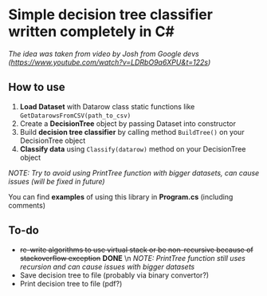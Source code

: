 # Simple decision tree classifier written completely in C#

*The idea was taken from video by Josh from Google devs (https://www.youtube.com/watch?v=LDRbO9a6XPU&t=122s)*

## How to use

1. **Load Dataset** with Datarow class static functions like `GetDatarowsFromCSV(path_to_csv)`
2. Create a **DecisionTree** object by passing Dataset into constructor
3. Build **decision tree classifier** by calling method `BuildTree()` on your DecisionTree object
4. **Classify data** using `Classify(datarow)` method on your DecisionTree object

*NOTE: Try to avoid using PrintTree function with bigger datasets, can cause issues (will be fixed in future)*

You can find **examples** of using this library in **Program.cs** (including comments)

## To-do
* ~~re-write algorithms to use virtual stack or be non-recursive because of stackoverflow exception~~ **DONE** \n *NOTE: PrintTree function still uses recursion and can cause issues with bigger datasets*
* Save decision tree to file (probably via binary convertor?)
* Print decision tree to file (pdf?)
